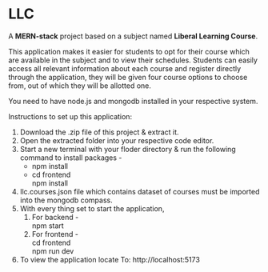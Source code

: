 # LLC
A <b>MERN-stack</b> project based on a subject named <b>Liberal Learning Course</b>.
<p>This application makes it easier for students to opt for their course which are available in the subject and to view their schedules. Students can easily access all relevant information about each course and register directly through the application, they will be given four course options to choose from, out of which they will be allotted one.</p>

<p>You need to have node.js and mongodb installed in your respective system.</p>
<div>Instructions to set up this application: </div>
<ol>
  <li>Download the .zip file of this project & extract it.</li>
  <li>Open the extracted folder into your respective code editor.</li>
  <li>Start a new terminal with your floder directory & run the following command to install packages -
    <ul>
      <li>npm install</li>
      <li>cd frontend <br> npm install</li>
    </ul>
  </li>
  <li>llc.courses.json file which contains dataset of courses must be imported into the mongodb compass.</li>
  <li>With every thing set to start the application,
    <ol>
      <li>For backend -</li>
      npm start
      <li>For frontend -</li>
      cd frontend <br>
      npm run dev
    </ol>
  </li>
  <li>To view the application locate To: http://localhost:5173</li>
</ol>

